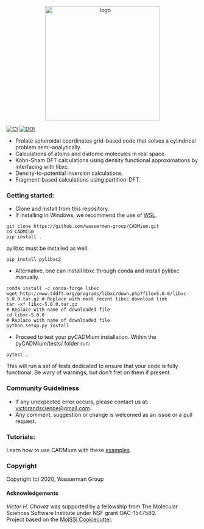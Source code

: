 

<p align="center">
<img src="https://raw.githubusercontent.com/wasserman-group/pyCADMium/main/docs/pycadmium_logo_2.png" alt="logo" height=300>
</p>


[![CI](https://img.shields.io/github/workflow/status/wasserman-group/CADMium/CI)](https://github.com/wasserman-group/CADMium/actions?query=workflow%3ACI)
[![DOI](https://joss.theoj.org/papers/10.21105/joss.04459/status.svg)](https://doi.org/10.21105/joss.04459)

- Prolate spheroidal coordinates grid-based code that solves a cylindrical problem semi-analytically.  
- Calculations of atoms and diatomic molecules in real space.
- Kohn-Sham DFT calculations using density functional approximations by interfacing with libxc. 
- Density-to-potential inversion calculations. 
- Fragment-based calculations using partition-DFT. 


### Getting started:  
- Clone and install from this repository.
- If installing in Windows, we recommend the use of [WSL](https://docs.microsoft.com/en-us/windows/wsl/install-win10).

```
git clone https://github.com/wasserman-group/CADMium.git
cd CADMium
pip install . 
```
pylibxc must be installed as well. 
```
pip install pylibxc2
```
- Alternative, one can install libxc through conda and install pylibxc manually. 
```
conda install -c conda-forge libxc
wget http://www.tddft.org/programs/libxc/down.php?file=5.0.0/libxc-5.0.0.tar.gz # Replace with most recent libxc download link
tar -xf libxc-5.0.0.tar.gz                                                      # Replace with name of downloaded file
cd libxc-5.0.0                                                                  # Replace with name of downloaded file
python setup.py install
```

- Proceed to test your pyCADMium installation. 
Within the pyCADMium/tests/ folder run:
```
pytest .
```
This will run a set of tests dedicated to ensure that your code is fully functional. 
Be wary of warnings, but don't fret on them if present. 

### Community Guideliness
- If any unexpected error occurs, please contact us at: victorandscience@gmail.com.  
- Any comment, suggestion or change is welcomed as an issue or a pull request. 

### Tutorials:
Learn how to use CADMium with these [examples](https://github.com/wasserman-group/CADMium_examples).  
  
### Copyright
Copyright (c) 2020, Wasserman Group  

#### Acknowledgements
*Victor H. Chavez* was supported by a fellowship from The Molecular Sciences Software Institute under NSF grant OAC-1547580.  
Project based on the [MolSSI Cookiecutter](https://github.com/molssi/cookiecutter-cms).  
